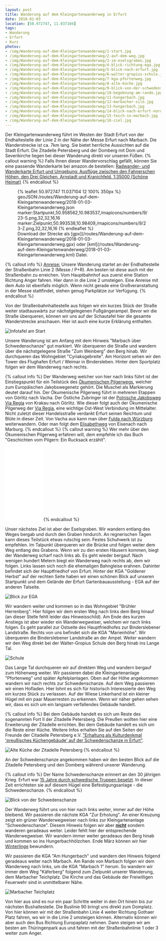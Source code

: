 ```yaml
---
layout: post
title: Wanderung auf dem Kleingartenwanderweg in Erfurt
date: 2018-01-03
location: [50.972747, 11.037104]
tags:
- Wanderung
- Erfurt
- Kurz
photos:
- /img/Wanderung-auf-dem-Kleingartenwanderweg/1-start.jpg
- /img/Wanderung-auf-dem-Kleingartenwanderweg/2-auf-dem-weg.jpg
- /img/Wanderung-auf-dem-Kleingartenwanderweg/3-im-eselsgraben.jpg
- /img/Wanderung-auf-dem-Kleingartenwanderweg/4-blick-richtung-ega.jpg
- /img/Wanderung-auf-dem-Kleingartenwanderweg/5-blick-nach-erfurt.jpg
- /img/Wanderung-auf-dem-Kleingartenwanderweg/6-walter-gropius-schule.jpg
- /img/Wanderung-auf-dem-Kleingartenwanderweg/7-kga-pfortenweg.jpg
- /img/Wanderung-auf-dem-Kleingartenwanderweg/8-alte-küche.jpg
- /img/Wanderung-auf-dem-Kleingartenwanderweg/9-blick-von-der-schwedenschanze.jpg
- /img/Wanderung-auf-dem-Kleingartenwanderweg/10-begebnung-am-rande.jpg
- /img/Wanderung-auf-dem-Kleingartenwanderweg/11-hungerbach.jpg
- /img/Wanderung-auf-dem-Kleingartenwanderweg/12-marbacher-silo.jpg
- /img/Wanderung-auf-dem-Kleingartenwanderweg/13-hungerbach.jpg
- /img/Wanderung-auf-dem-Kleingartenwanderweg/14-blick-nach-erfurt-nord.jpg
- /img/Wanderung-auf-dem-Kleingartenwanderweg/15-teich-in-marbach.jpg
- /img/Wanderung-auf-dem-Kleingartenwanderweg/16-ziel.jpg
---
```

Der Kleingartenwanderweg führt im Westen der Stadt Erfurt von der Endhaltestelle der Linie 2 in der Nähe der Messe Erfurt nach Marbach. Die Wanderstrecke ist ca. 7km lang. Sie bietet herrliche Aussichten auf die Stadt Erfurt. Die Zitadelle Petersberg und der Domberg mit Dom und Severikirche liegen bei dieser Wanderung direkt vor unseren Füßen.
{% callout warning %}
Falls Ihnen dieser Wandervorschlag gefällt, können Sie eine passende Wanderkarte bei amazon.de bestellen:
<a rel="nofollow" href="https://www.amazon.de/Radwander-Wanderkarte-Erfurt-Umgebung-Kranichfeld/dp/3895910767/ref=as_li_ss_tl?s=books&ie=UTF8&qid=1515021553&sr=1-3&keywords=wanderkarte+erfurt&linkCode=ll1&tag=thueringergip-21&linkId=9893c272a0e6feed850a305141dcb097
">Radwander- und Wanderkarte Erfurt und Umgebung: Ausflüge zwischen den Fahnerschen Höhen, den Drei Gleichen, Arnstadt und Kranichfeld. 1:35000 (Schöne Heimat)</a><img src="https://ir-de.amazon-adsystem.com/e/ir?t=thueringergip-21&l=as2&o=3&a=1472928918" width="1" height="1" border="0" alt="" style="border:none !important; margin:0px !important;" />
{% endcallout %}
<figure>
{% leaflet 50.972747 11.037104 12 100% 350px %}
geoJSON:/routes/Wanderung-auf-dem-Kleingartenwanderweg/2018-01-03-Kleingartenwanderweg.json
marker:Startpunkt,50.958562,10.983537,/mapicons/numbers/9/23-S.png,32,32,16,16
marker:Zielpunkt,50.993538,10.98409,/mapicons/numbers/9/23-Z.png,32,32,16,16
{% endleaflet %}
<figcaption>Download der Strecke als [gpx](/routes/Wanderung-auf-dem-Kleingartenwanderweg/2018-01-03-Kleingartenwanderweg.gpx) oder [kml](/routes/Wanderung-auf-dem-Kleingartenwanderweg/2018-01-03-Kleingartenwanderweg.kml) Datei.</figcaption></figure>
<!-- more -->
{% callout info %}
<u>Anreise:</u> Unsere Wanderung startet an der Endhaltestelle der Straßenbahn Linie 2 (Messe / P+R). Am besten ist diese auch mit der Straßenbahn zu erreichen. Vom Hauptbahnhof aus zuerst eine Station Richtung Anger fahren. Hier dann in die Linie 2 umsteigen. Eine Anreise mit dem Auto ist ebenfalls möglich. Wenn nicht gerade eine Großveranstaltung in der Messe stattfindet, stehen genug Parkplätze zur Verfügung.
{% endcallout %}

Von der Straßenbahnhaltestelle aus folgen wir ein kurzes Stück der Straße weiter stadtauswärts zur nächstgelegenen Fußgängerampel. Bevor wir die Straße überqueren, können wir uns auf der Schautafel hier die gesamte Wanderstrecke anschauen. Hier ist auch eine kurze Erklärung enthalten.

![Infotafel am Start](/img/Wanderung-auf-dem-Kleingartenwanderweg/1-start.jpg "Infotafel am Start")

Unsere Wanderung ist am Anfang mit dem Hinweis "Marbach über Schwedenschanze" gut markiert. Wir überqueren die Straße und wandern über die nächstgelegene Straße "Zum Weinberg" den Berg hinab. Wir durchqueren das Wohngebiet "Cyriaksgebreite". Am Horizont sehen wir den Tower des Flughafen Erfurt / Weimar in Bindersleben. Hinter dem Sportplatz folgen wir dem Wanderweg nach rechts.

{% callout info %}
Der Wanderweg welcher von hier nach links führt ist der Einstiegspunkt für ein Teilstück des [Ökumenischen Pilgerwegs](http://www.oekumenischer-pilgerweg.de/ "Webseite zum Ökumenischer Pilgerweg"), welcher zum Europäischen Jakobswegenetz gehört. Die Muschel als Markierung deutet darauf hin. Der Ökumenische Pilgerweg führt in mehreren Etappen von Görlitz nach Vacha. Der Östliche Zubringer ist der [Polnische Jakobsweg Via Regia](http://www.jakobswege-europa.de/wege/krakau-goerlitz.htm) von Krakau nach Görlitz. Wie dieser folgt auch der Ökumenische Pilgerweg der [Via Regia](http://www.via-regia.org/viaregiageschichte/definition.php), eine wichtige Ost-West Verbindung im Mittelalter. Nicht zuletzt dieser Handelsstraße verdankt Erfurt seinen Reichtum und Blüte in dieser Zeit. Von Vacha aus kann man über [Fulda nach Würzburg](http://www.jakobswege-europa.de/wege/vacha-fulda-wuerzburg.htm) weiterwandern. Oder man folgt dem [Elisabethweg](https://www.elisabethpfad.de/elisabethpfade/eisenach-marburg/) von Eisenach nach Marburg.
{% endcallout %}
{% callout warning %}
Wer mehr über den Ökumenischen Pilgerweg erfahren will, dem empfehle ich das Buch "Geschichten vom Pilgern: Ein Rucksack erzählt".
<iframe style="width:120px;height:240px;" marginwidth="0" marginheight="0" scrolling="no" frameborder="0" src="//ws-eu.amazon-adsystem.com/widgets/q?ServiceVersion=20070822&OneJS=1&Operation=GetAdHtml&MarketPlace=DE&source=ss&ref=as_ss_li_til&ad_type=product_link&tracking_id=thueringergip-21&marketplace=amazon&region=DE&placement=3842335172&asins=3842335172&linkId=f83e97025d675bb4b1828dedc1994913&show_border=true&link_opens_in_new_window=true"></iframe>
{% endcallout %}

Unser nächstes Ziel ist aber der Eselsgraben. Wir wandern entlang des Weges bergab und durch den Graben hindurch. An regnerischen Tagen kann dieses Teilstück etwas rutschig sein. Festes Schuhwerk ist zu empfehlen. Im Talpunkt überqueren wir die Brücke und folgen weiter dem Weg entlang des Grabens. Wenn wir zu den ersten Häusern kommen, biegt der Wanderweg scharf nach links ab. Es geht wieder bergauf. Nach wenigen hundert Metern biegt ein Wanderweg nach rechts ab, dem wir folgen. Links lassen sich noch die ehemaligen Bahngleise erahnen. Dahinter befindet sich der Hauptfriedhof von Erfurt. Hinter der KGA "Goldener Herbst" auf der rechten Seite haben wir einen schönen Blick  auf unseren Startpunkt und dem Gelände der Erfurt Gartenbauausstellung - EGA auf der anderen Talseite.

![Blick zur EGA](/img/Wanderung-auf-dem-Kleingartenwanderweg/4-blick-richtung-ega.jpg "Blick zur EGA")

Wir wandern weiter und kommen so in das Wohngebiet "Brühler Herrenberg". Hier folgen wir dem ersten Weg nach links dem Berg hinauf (an dieser Stelle fehlt leider das Hinweisschild). Am Ende des kurzen Anstiegs ist aber wieder ein Wanderwegweiser, welchem wir nach links folgen. Es geht parallel zur Ostseite des Hauptfriedhofes zur Binderslebener Landstraße. Rechts von uns befindet sich die KGA "Marienhöhe". Wir überqueren die Binderslebener Landstraße an der Ampel. Weiter wandern wir den Weg direkt bei der Walter-Gropius Schule den Berg hinab ins Lange Tal.

![Schule](/img/Wanderung-auf-dem-Kleingartenwanderweg/6-walter-gropius-schule.jpg "Schule")

Das Lange Tal durchqueren wir auf direktem Weg und wandern bergauf zum Höhenweg weiter. Wir passieren dabei die Kleingartenanlage "Pfortenweg" und später Apfelplantagen. Oben auf der Höhe angekommen wandern wir nach rechts zur Schwedenschanze. Auf dem Weg passieren wir einen Hofladen. Hier lohnt es sich für historisch Interessierte den Weg ein kurzes Stück zu verlassen. Auf der Wiese Linkerhand ist ein kleiner Hügel mit ein paar Mauerresten zu erkennen. Wenn wir näher gehen sehen wir, dass es sich um ein langsam verfallendes Gebäude handelt.

{% callout info %}
Bei dem Gebäude handelt es sich um Reste des sogenannten Fort II der Zitadelle Petersberg. Die Preußen wollten hier eine Erweiterung der Zitadelle errichten. Bei dem Gebäude handelt es sich um die Reste einer Küche. Weitere Infos erhalten Sie auf den Seiten der Freunde der Citadelle Petersberg e.V. ["Erhaltung als Kulturdenkmal 'preußisches Küchengebäude' auf der Schwedenschanze in Erfurt"](http://petersberggeschichte.info/vortraege/festungsstadt-erfurt.html).

![Alte Küche der Zitadelle Petersberg](/img/Wanderung-auf-dem-Kleingartenwanderweg/8-alte-küche.jpg "Alte Küche der Zitadelle Petersberg")
{% endcallout %}

An der Schwedenschanze angekommen haben wir den besten Blick auf die Zitadelle Petersberg und den Domberg während unserer Wanderung.

{% callout info %}
Der Name Schwedenschanze erinnert an den 30 jährigen Krieg. Erfurt war [15 Jahre durch schwedische Truppen besetzt](http://www.erfurt.de/ef/de/erleben/entdecken/geschichte/chronik/111882.html). In dieser Zeit errichteten sie auf diesem Hügel eine Befestigungsanlage - die Schwedenschanze.
{% endcallout %}

![Blick von der Schwedenschanze](/img/Wanderung-auf-dem-Kleingartenwanderweg/9-blick-von-der-schwedenschanze.jpg "Blick von der Schwedenschanze")

Der Wanderweg führt uns von hier nach links weiter, immer auf der Höhe bleibend. Wir passieren die nächste KGA "Zur Erholung". An einer Kreuzung zeigt ein grüner Wanderwegweiser nach links zur Kleingartenanlage "Schwedenschanze". Diesem Hinweis folgen wir aber <u>**nicht**</u> sondern wanderen geradeaus weiter. Leider fehlt hier der entsprechende Wanderwegweiser. Wir wandern immer weiter geradeaus den Berg hinab und kommen so ins Hungerbachhölzchen. Ende März können wir hier [Winterlinge](http://www.thueringer-naturbrief.de/content/view/5084/301/) bewundern.

Wir passieren die KGA "Am Hungerbach" und wandern den Hinweis folgend geradeaus weiter nach Marbach. Am Rande von Marbach folgen wir dem Wanderweg nach links, um die KGA "Marbach 1" herum. So wandern wir immer dem Weg "Käferberg" folgend zum Zielpunkt unserer Wanderung, dem Marbacher Teichplatz. Die Kirche und das Gebäude der Freiwilligen Feuerwehr sind in unmittelbarer Nähe.

![Marbacher Teichplatz](/img/Wanderung-auf-dem-Kleingartenwanderweg/15-teich-in-marbach.jpg "Marbacher Teichplatz")

Von hier aus sind es nur ein paar Schritte weiter in den Ort hinein bis zur nächsten Bushaltestelle. Die Buslinie 90 bringt uns direkt zum Domplatz. Von hier können wir mit der Straßenbahn Linie 4 weiter Richtung Gothaer Platz fahren, wo wir in die Linie 2 umsteigen können. Alternativ können wir aber auch den Bus Richtung Europaplatz nehmen. Dann steigen wir am besten am Thüringenpark aus und fahren mit der Straßenbahnlinie 1 oder 3 weiter zum Anger.
